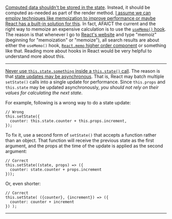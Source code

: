 [Computed data shouldn't be stored in the state]. Instead, it should be computed as-needed as part of the render method. [I assume we can employ techniques like memoization to improve performance or maybe React has a built-in solution for this][Memoization and PureComponents in React]. In fact, AFAICT the current and the right way to memoize an expensive calculation is to use the [`useMemo()` hook]. The reason is that whenever I go to [React's website] and type "memoiz" (beginning for "memoization" or "memoize"), all search results are about either the `useMemo()` hook, [`React.memo` higher order component] or something like that. Reading more about hooks in React would be very helpful to understand more about this.

---

[Never use `this.state.something` inside a `this.state()` call]. The reason is that [state updates may be asynchronous]. That is, React may batch multiple `setState()` calls into a single update for performance. Since `this.props` and `this.state` may be updated asynchronously, _you should not rely on their values for calculating the next state_.

For example, following is a wrong way to do a state update:

    // Wrong
    this.setState({
      counter: this.state.counter + this.props.increment,
    });

To fix it, use a second form of `setState()` that accepts a function rather than an object. That function will receive the previous state as the first argument, and the props at the time of the update is applied as the second argument:

    // Correct
    this.setState((state, props) => ({
      counter: state.counter + props.increment
    }));

Or, even shorter:

    // Correct
    this.setState( ({counter}, {increment}) => ({
      counter: counter + increment
    }) );

---

[Computed data shouldn't be stored in the state]: https://stackoverflow.com/questions/25145857/react-js-having-state-based-on-other-state
[Memoization and PureComponents in React]: https://reactjs.org/blog/2018/06/07/you-probably-dont-need-derived-state.html#what-about-memoization
[`useMemo()` hook]: https://reactjs.org/docs/hooks-faq.html#how-to-memoize-calculations
[`React.memo` higher order component]: https://reactjs.org/docs/react-api.html#reactmemo
[React's website]: https://reactjs.org
[Never use `this.state.something` inside a `this.state()` call]: https://stackoverflow.com/questions/25145857/react-js-having-state-based-on-other-state#comment85652520_40900154
[state updates may be asynchronous]: https://reactjs.org/docs/state-and-lifecycle.html#state-updates-may-be-asynchronous
